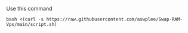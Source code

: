 Use this command
```
bash <(curl -s https://raw.githubusercontent.com/aswplee/Swap-RAM-Vps/main/script.sh)
```
